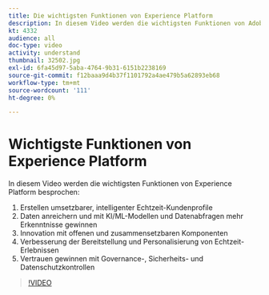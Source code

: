 ```yaml
---
title: Die wichtigsten Funktionen von Experience Platform
description: In diesem Video werden die wichtigsten Funktionen von Adobe Experience Platform&mdash;Erstellen umsetzbarer, intelligenter Echtzeit-Kundenprofile;Anreichern von Daten und Ableiten weiterer Einblicke mit KI/ML-Modellen und Datenabfragen;Innovationen mit offenen und zusammenstellbaren Komponenten;Verbessern der Bereitstellung und Personalisierung von Echtzeit-Erlebnissen;und Gewinnen von Vertrauen mit Governance, Sicherheit und Datenschutzkontrollen.
kt: 4332
audience: all
doc-type: video
activity: understand
thumbnail: 32502.jpg
exl-id: 6fa45d97-5aba-4764-9b31-6151b2238169
source-git-commit: f12baaa9d4b37f1101792a4ae479b5a62893eb68
workflow-type: tm+mt
source-wordcount: '111'
ht-degree: 0%

---
```


# Wichtigste Funktionen von Experience Platform

In diesem Video werden die wichtigsten Funktionen von Experience Platform besprochen:

1. Erstellen umsetzbarer, intelligenter Echtzeit-Kundenprofile
1. Daten anreichern und mit KI/ML-Modellen und Datenabfragen mehr Erkenntnisse gewinnen
1. Innovation mit offenen und zusammensetzbaren Komponenten
1. Verbesserung der Bereitstellung und Personalisierung von Echtzeit-Erlebnissen
1. Vertrauen gewinnen mit Governance-, Sicherheits- und Datenschutzkontrollen

>[!VIDEO](https://video.tv.adobe.com/v/32502?quality=12&learn=on)

